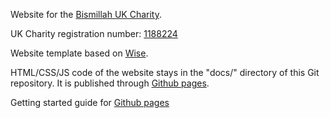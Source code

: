 Website for the [Bismillah UK Charity](https://www.bismillahukcharity.org.uk).

UK Charity registration number: [1188224](https://register-of-charities.charitycommission.gov.uk/charity-search/-/charity-details/5150275/)

Website template based on [Wise](https://www.free-css.com/free-css-templates/page260/wise).

HTML/CSS/JS code of the website stays in the "docs/" directory of this Git repository.  It is published through [Github pages](https://docs.github.com/en/github/working-with-github-pages).

Getting started guide for [Github pages](https://guides.github.com/features/pages/)
